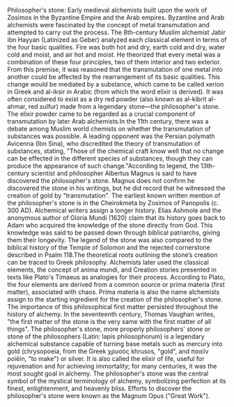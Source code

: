 Philosopher's stone: Early medieval alchemists built upon the work of Zosimos in the Byzantine Empire and the Arab empires. Byzantine and Arab alchemists were fascinated by the concept of metal transmutation and attempted to carry out the process. The 8th-century Muslim alchemist Jabir ibn Hayyan (Latinized as Geber) analyzed each classical element in terms of the four basic qualities. Fire was both hot and dry, earth cold and dry, water cold and moist, and air hot and moist. He theorized that every metal was a combination of these four principles, two of them interior and two exterior. From this premise, it was reasoned that the transmutation of one metal into another could be affected by the rearrangement of its basic qualities. This change would be mediated by a substance, which came to be called xerion in Greek and al-iksir in Arabic (from which the word elixir is derived). It was often considered to exist as a dry red powder (also known as al-kibrit al-ahmar, red sulfur) made from a legendary stone—the philosopher's stone. The elixir powder came to be regarded as a crucial component of transmutation by later Arab alchemists.In the 11th century, there was a debate among Muslim world chemists on whether the transmutation of substances was possible. A leading opponent was the Persian polymath Avicenna (Ibn Sina), who discredited the theory of transmutation of substances, stating, "Those of the chemical craft know well that no change can be effected in the different species of substances, though they can produce the appearance of such change."According to legend, the 13th-century scientist and philosopher Albertus Magnus is said to have discovered the philosopher's stone. Magnus does not confirm he discovered the stone in his writings, but he did record that he witnessed the creation of gold by "transmutation". The earliest known written mention of the philosopher's stone is in the Cheirokmeta by Zosimos of Panopolis (c. 300 AD). Alchemical writers assign a longer history. Elias Ashmole and the anonymous author of Gloria Mundi (1620) claim that its history goes back to Adam who acquired the knowledge of the stone directly from God. This knowledge was said to be passed down through biblical patriarchs, giving them their longevity. The legend of the stone was also compared to the biblical history of the Temple of Solomon and the rejected cornerstone described in Psalm 118.The theoretical roots outlining the stone’s creation can be traced to Greek philosophy. Alchemists later used the classical elements, the concept of anima mundi, and Creation stories presented in texts like Plato's Timaeus as analogies for their process. According to Plato, the four elements are derived from a common source or prima materia (first matter), associated with chaos. Prima materia is also the name alchemists assign to the starting ingredient for the creation of the philosopher's stone. The importance of this philosophical first matter persisted throughout the history of alchemy. In the seventeenth century, Thomas Vaughan writes, "the first matter of the stone is the very same with the first matter of all things". The philosopher's stone, more properly philosophers' stone or stone of the philosophers (Latin: lapis philosophorum) is a legendary alchemical substance capable of turning base metals such as mercury into gold (chrysopoeia, from the Greek χρυσός khrusos, "gold", and ποιεῖν poiēin, "to make") or silver. It is also called the elixir of life, useful for rejuvenation and for achieving immortality; for many centuries, it was the most sought goal in alchemy. The philosopher's stone was the central symbol of the mystical terminology of alchemy, symbolizing perfection at its finest, enlightenment, and heavenly bliss. Efforts to discover the philosopher's stone were known as the Magnum Opus ("Great Work").
